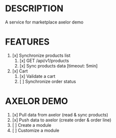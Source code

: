 # DESCRIPTION
A service for marketplace axelor demo

# FEATURES
1. [x] Synchronize products list
   1. [x] GET /api/v1/products
   2. [x] Sync products data [timeout: 5min]
2. [x] Cart
   1. [x] Validate a cart
   2. [ ] Synchronize order status

# AXELOR DEMO
1. [x] Pull data from axelor (read & sync products)
2. [x] Push data to axelor (create order & order line)
3. [ ] Create a module
4. [ ] Customize a module